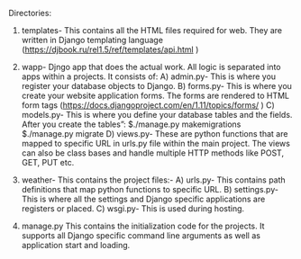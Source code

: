 Directories:

1.	templates- This contains all the HTML files required for web. They are written in Django templating language (https://djbook.ru/rel1.5/ref/templates/api.html )

2.	wapp- Djngo app that does the actual work. All logic is separated into apps within a projects. It consists of:
A)	 admin.py- This is where you register your database objects to Django.
B)	 forms.py- This is where you create your website application forms. The forms are rendered to HTML form tags (https://docs.djangoproject.com/en/1.11/topics/forms/ )
C)	 models.py- This is where you define your database tables and the fields. After you create the tables”:
	$./manage.py makemigrations
	$./manage.py migrate 
D)	views.py- These are python functions that are mapped to specific URL in urls.py file within the main project. The views can also be class bases and handle multiple HTTP methods like POST, GET, PUT etc.

3. weather- This contains the project files:-
A) urls.py- This contains path definitions that map python functions to specific URL.
B) settings.py- This is where all the settings and Django specific applications are registers or placed. 
C) wsgi.py- This is used during hosting.

4. manage.py This contains the initialization code for the projects. It supports all Django specific command line arguments as well as application start and loading.